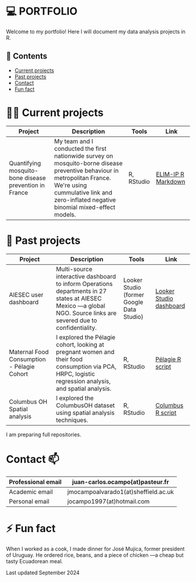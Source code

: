 # :computer: PORTFOLIO
Welcome to my portfolio! Here I will document my data analysis projects in R.

## :briefcase: Contents
- [Current projects](#currrent-projects)
- [Past projects](#past-projects)
- [Contact](#contact)
- [Fun fact](#fun-fact)

# :man_technologist: Current projects

| Project | Description | Tools | Link |
|---|---|---|---|
| Quantifying mosquito-bone disease prevention in France | My team and I conducted the first nationwide survey on mosquito-borne disease preventive behaviour in metropolitan France. We're using cummulative link and zero-inflated negative binomial mixed-effect models. | R, RStudio | [ELIM-IP R Markdown](https://drive.google.com/file/d/1jLJKWd6LvzgPBUYMFRyhX8wNjfarqM5n/view?usp=drive_link) |

# 🔭 Past projects

| Project | Description | Tools | Link |
|---|---|---|---|
| AIESEC user dashboard | Multi-source interactive dashboard to inform Operations departments in 27 states at AIESEC Mexico —a global NGO. Source links are severed due to confidentiality. | Looker Studio (former Google Data Studio) | [Looker Studio dashboard](https://lookerstudio.google.com/s/lv4_NVGgpaE)|
| Maternal Food Consumption - Pélagie Cohort | I explored the Pélagie cohort, looking at pregnant women and their food consumption via PCA, HRPC, logistic regression analysis, and spatial analysis. | R, RStudio | [Pélagie R script](https://drive.google.com/file/d/1n-QfzRHYzvz6knLk0YQ3oKBdQTKulL8g/view?usp=drive_link)|
| Columbus OH Spatial analysis | I explored the ColumbusOH dataset using spatial analysis techniques. | R, RStudio | [Columbus R script](https://drive.google.com/file/d/1yOd8b_SwdeCeB8sNT8uxPFQ67ySE4Uwx/view?usp=drive_link)|

I am preparing full repositories.

# Contact 📫

| Professional email | juan-carlos.ocampo(at)pasteur.fr | 
|---|---|
| Academic email | jmocampoalvarado1(at)sheffield.ac.uk |
| Personal email | jocampo1997(at)hotmail.com |


# ⚡ Fun fact
When I worked as a cook, I made dinner for José Mujica, former president of Uruguay. He ordered rice, beans, and a piece of chicken —a cheap but tasty Ecuadorean meal.

Last updated September 2024
<!--

# Ask me about 💬 
- Psychometric analysis: reliability analysis (Cronbach's  item response theory, principal components analysis, exploratory factor analysis, confirmatory factor analysis via PLS-SEM or CB-SEM

**jcoa05/jcoa05** is a ✨ _special_ ✨ repository because its `README.md` (this file) appears on your GitHub profile.

Here are some ideas to get you started:

- 🔭 I’m currently working on ...
- 🌱 I’m currently learning ...
- 👯 I’m looking to collaborate on ...
- 🤔 I’m looking for help with ...
- 💬 Ask me about ...
- 📫 How to reach me: ...
- 😄 Pronouns: ...
- ⚡ Fun fact: ...
-->
